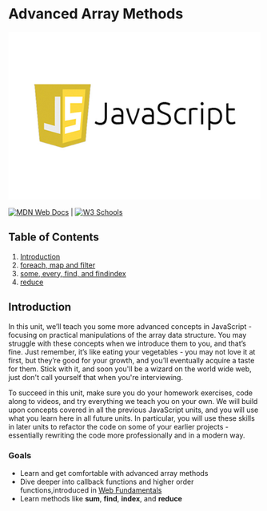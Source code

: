 # Advanced Array Methods

![javascript](../../../assets/images/javaScript.jpeg)

[![MDN Web Docs](https://img.shields.io/badge/MDN_Web_Docs-black?style=flat&logo=mdnwebdocs&logoColor=white)](https://developer.mozilla.org/en-US/docs/Web/JavaScript) |
[![W3 Schools](https://img.shields.io/badge/W3Schools-6DA55F?style=flat&logo=w3c&logoColor=white)](https://www.w3schools.com/js/default.asp)

## Table of Contents

1. [Introduction](#introduction)
2. [foreach, map and filter](./javascript.vanilla.advanced-array-methods.foreach-map-filter.md)
3. [some, every, find, and findindex](./javascript.vanilla.advanced-array-methods.some-every-find-findindex.md)
4. [reduce](./javascript.vanilla.advanced-array-methods.reduce.md)

## Introduction

In this unit, we’ll teach you some more advanced concepts in JavaScript - focusing on practical manipulations of the array data structure. You may struggle with these concepts when we introduce them to you, and that’s fine. Just remember, it’s like eating your vegetables - you may not love it at first, but they’re good for your growth, and you’ll eventually acquire a taste for them. Stick with it, and soon you'll be a wizard on the world wide web, just don't call yourself that when you're interviewing.

To succeed in this unit, make sure you do your homework exercises, code along to videos, and try everything we teach you on your own. We will build upon concepts covered in all the previous JavaScript units, and you will use what you learn here in all future units. In particular, you will use these skills in later units to refactor the code on some of your earlier projects - essentially rewriting the code more professionally and in a modern way.

### Goals

- Learn and get comfortable with advanced array methods
- Dive deeper into callback functions and higher order functions,introduced in [Web Fundamentals](../../../computer_science/web_development/web_developer_fundamentals/developer-fundamentals.md)
- Learn methods like **sum**, **find**, **index**, and **reduce**
